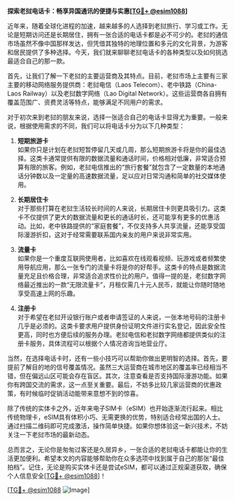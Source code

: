 **探索老挝电话卡：畅享异国通讯的便捷与实惠[[TG💪+ @esim1088](https://t.me/s/esim1088)]**

近年来，随着全球化进程的加速，越来越多的人选择到老挝旅行、学习或工作。无论是短期访问还是长期居住，拥有一张合适的电话卡都是必不可少的。老挝的通信市场虽然不像中国那样发达，但凭借其独特的地理位置和多元的文化背景，为游客和居民提供了多种选择。今天，我们就来聊聊老挝电话卡的各种类型以及如何挑选最适合自己的那一款。

首先，让我们了解一下老挝的主要运营商及其特点。目前，老挝市场上主要有三家主要的移动网络服务提供商：老挝电信（Laos Telecom）、老中铁路（China-Laos Railway）以及老挝数字网络（Lao Digital Network）。这些运营商各自拥有覆盖范围广、资费灵活等特点，能够满足不同用户的需求。

对于初次来到老挝的朋友来说，选择一张适合自己的电话卡显得尤为重要。一般来说，根据使用需求的不同，我们可以将电话卡分为以下几种类型：

1. **短期旅游卡**  
   如果你只是计划在老挝短暂停留几天或几周，那么短期旅游卡将是你的最佳选择。这类卡通常提供有限的数据流量和通话时间，价格相对低廉，非常适合预算有限的旅客。例如，老挝电信推出的“旅行套餐”就包含了一定数量的本地通话分钟数以及一定量的高速数据流量，足以应对日常沟通和简单的社交媒体使用。

2. **长期居住卡**  
   对于那些打算在老挝生活较长时间的人来说，长期居住卡则更具吸引力。这类卡不仅提供了更大的数据流量和更长的通话时长，还可能享有更多的优惠活动。比如，老中铁路提供的“家庭套餐”，不仅支持多人共享流量，还能享受国际漫游折扣，这对于经常需要联系国内亲友的用户来说非常实用。

3. **流量卡**  
   如果你是一个重度互联网使用者，比如喜欢在线观看视频、玩游戏或者频繁使用导航应用，那么一张专门的流量卡将是你的好帮手。这类卡的特点是数据流量充足且价格合理，非常适合追求性价比的用户。值得一提的是，老挝数字网络最近推出的一款“无限流量卡”，月租仅需几十元人民币，就能让你随时随地享受高速上网的乐趣。

4. **注册卡**  
   对于希望在老挝开设银行账户或者申请签证的人来说，一张本地号码的注册卡几乎是必须的。这类卡要求用户提供身份证明文件进行实名登记，因此安全性更高，同时也方便后续的服务办理。老挝电信和老挝数字网络都提供类似的注册卡服务，具体流程可以根据个人情况咨询当地营业厅。

当然，在选择电话卡时，还有一些小技巧可以帮助你做出更明智的选择。首先，要提前了解目的地的信号覆盖情况。虽然三大运营商在城市地区的覆盖率已经相当不错，但在偏远山区可能会存在盲区。其次，注意查看是否支持国际漫游功能。如果你有跨国交流的需求，这一点至关重要。最后，不妨多比较几家运营商的优惠政策，有时候临时促销活动能带来意想不到的惊喜。

除了传统的实体卡之外，近年来电子SIM卡（eSIM）也开始逐渐流行起来。相比传统物理卡，eSIM具有体积小巧、无需更换的优势，特别适合经常出国的人士。通过扫描二维码即可完成激活，操作简单快捷。如果你想体验这一新兴技术，不妨关注一下老挝市场的最新动态。

总而言之，无论你是匆匆过客还是久居异乡，一张合适的老挝电话卡都能让你的生活更加便利。希望本文的内容能够帮助你在众多选项中找到属于自己的那张“最佳拍档”。记住，无论是购买实体卡还是尝试eSIM，都可以通过正规渠道获取，确保个人信息安全[[TG💪+ @esim1088](https://t.me/s/esim1088)]！

[[TG💪+ @esim1088](https://t.me/s/esim1088) ![Image](https://i.postimg.cc/4NQfJmqS/Snipaste-2025-05-13-00-14-12.png)]